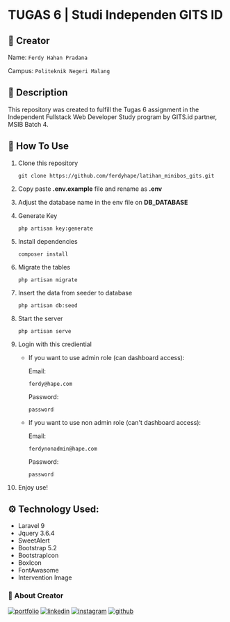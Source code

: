 # TUGAS 6 | Studi Independen GITS ID

## :man: Creator
Name: ``` Ferdy Hahan Pradana ```

Campus: ``` Politeknik Negeri Malang ```

## :pushpin: Description
This repository was created to fulfill the Tugas 6 assignment in the Independent Fullstack Web Developer Study program by GITS.id partner, MSIB Batch 4.

## :open_book: How To Use
1. Clone this repository
    ```
    git clone https://github.com/ferdyhape/latihan_minibos_gits.git
    ```
2. Copy paste **.env.example** file and rename as **.env**
3. Adjust the database name in the env file on **DB_DATABASE**

3. Generate Key
    ```
    php artisan key:generate
    ```
4. Install dependencies
    ```
    composer install
    ```
5. Migrate the tables
    ```
    php artisan migrate
    ```

6. Insert the data from seeder to database
    ```
    php artisan db:seed
    ```

7. Start the server
    ```
    php artisan serve
    ```

8. Login with this crediential

    - If you want to use admin role (can dashboard access):

        Email: 
        ```
        ferdy@hape.com
        ```
        Password: 
        ```
        password
        ```
    - If you want to use non admin role (can't dashboard access):

        Email: 
        ```
        ferdynonadmin@hape.com
        ```
        Password: 
        ```
        password
        ```
        
7. Enjoy use!

## :gear: Technology Used:

 - Laravel 9
 - Jquery 3.6.4
 - SweetAlert
 - Bootstrap 5.2
 - BootstrapIcon
 - BoxIcon
 - FontAwasome
 - Intervention Image

### :link: About Creator
[![portfolio](https://img.shields.io/badge/my_portfolio-000?style=for-the-badge&logo=ko-fi&logoColor=white)](https://www.ferdyhape.site/)
[![linkedin](https://img.shields.io/badge/linkedin-0A66C2?style=for-the-badge&logo=linkedin&logoColor=white)](https://www.linkedin.com/in/ferdy-hahan-pradana)
[![instagram](https://img.shields.io/badge/instagram-833AB4?style=for-the-badge&logo=instagram&logoColor=white)](https://instagram.com/ferdyhape)
[![github](https://img.shields.io/badge/github-333?style=for-the-badge&logo=github&logoColor=white)](https://github.com/ferdyhape)
